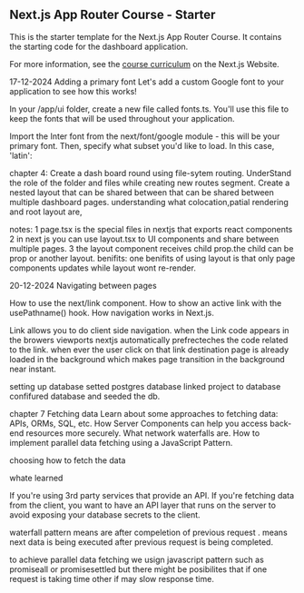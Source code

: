 ## Next.js App Router Course - Starter

This is the starter template for the Next.js App Router Course. It contains the starting code for the dashboard application.

For more information, see the [course curriculum](https://nextjs.org/learn) on the Next.js Website.

17-12-2024
Adding a primary font
Let's add a custom Google font to your application to see how this works!

In your /app/ui folder, create a new file called fonts.ts. You'll use this file to keep the fonts that will be used throughout your application.

Import the Inter font from the next/font/google module - this will be your primary font. Then, specify what subset you'd like to load. In this case, 'latin':


chapter 4:
Create a dash board round using file-sytem routing.
UnderStand the role of the folder and files while creating new routes segment.
Create a nested layout that can be shared between that can be shared between multiple dashboard pages.
understanding what colocation,patial rendering and root layout are,


notes: 
1 page.tsx is the special files in nextjs that exports react components
2 in next js you can use layout.tsx to UI components and share between multiple pages.
3 the layout component receives child prop.the child can be prop or another layout.
benifits: one benifits of using layout is that only page components updates while layout wont re-render.

20-12-2024
Navigating between pages

How to use the next/link component.
How to show an active link with the usePathname() hook.
How navigation works in Next.js.

Link allows you to do client side navigation.
when the Link code appears in the browers viewports nextjs automatically prefrecteches the code related to the link.
when ever the user click on that link destination page is already loaded in the background which makes page transition in the background near instant.


setting up database
setted postgres database
linked project to database
confifured database and seeded the db.

chapter 7
Fetching data
Learn about some approaches to fetching data: APIs, ORMs, SQL, etc.
How Server Components can help you access back-end resources more securely.
What network waterfalls are.
How to implement parallel data fetching using a JavaScript Pattern.

choosing how to fetch the data

whate learned 

If you're using 3rd party services that provide an API.
If you're fetching data from the client, you want to have an API layer that runs on the server to avoid exposing your database secrets to the client.

waterfall pattern means are after compeletion of previous request . means next data is being executed after previous request is being completed.

to achieve parallel data fetching we usign javascript pattern such as promiseall or promisesettled but there might be posibilites that if one request is taking time other if may slow response time.

